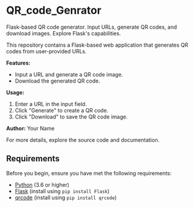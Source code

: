 # QR_code_Genrator
Flask-based QR code generator. Input URLs, generate QR codes, and download images. Explore Flask's capabilities.

This repository contains a Flask-based web application that generates QR codes from user-provided URLs.

**Features:**
- Input a URL and generate a QR code image.
- Download the generated QR code.

**Usage:**
1. Enter a URL in the input field.
2. Click "Generate" to create a QR code.
3. Click "Download" to save the QR code image.

**Author:**
Your Name

For more details, explore the source code and documentation.

## Requirements

Before you begin, ensure you have met the following requirements:

- [Python](https://www.python.org/) (3.6 or higher)
- [Flask](https://flask.palletsprojects.com/en/2.1.x/) (install using `pip install Flask`)
- [qrcode](https://pypi.org/project/qrcode/) (install using `pip install qrcode`)

